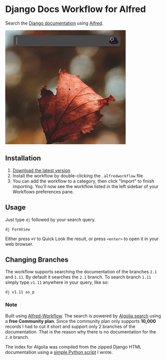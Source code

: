 # Django Docs Workflow for Alfred

Search the [Django documentation](https://docs.djangoproject.com/en/2.1/) using [Alfred](https://www.alfredapp.com/). 

![demo](demo.gif)

## Installation

1. [Download the latest version](https://github.com/techouse/alfred-django-docs/releases/latest)
2. Install the workflow by double-clicking the `.alfredworkflow` file
3. You can add the workflow to a category, then click "Import" to finish importing. You'll now see the workflow listed in the left sidebar of your Workflows preferences pane.

## Usage

Just type `dj` followed by your search query.

```
dj FormView
```

Either press `⌘Y` to Quick Look the result, or press `<enter>` to open it in your web browser.

## Changing Branches

The workflow supports searching the documentation of the branches `2.1` and `1.11`. 
By default it searches the `2.1` branch. To search branch `1.11` simply type `v1.11` anywhere in your query, like so:

```
dj v1.11 as_p
```

### Note

Built using [Alfred-Workflow](https://github.com/deanishe/alfred-workflow). The search is powered by [Algolia search](https://www.algolia.com) using a __free Community plan__.
Since the community plan only supports __10,000__ records I had to cut it short and support only 2 branches of the documentation.
That is the reason why there is no documentation for the `2.0` branch.

The index for Algolia was compiled from the zipped Django HTML documentation using a [simple Python script](https://github.com/techouse/django-docs-parser) I wrote.